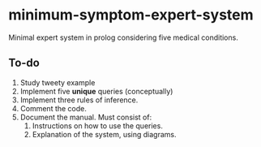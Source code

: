 # minimum-symptom-expert-system
Minimal expert system in prolog considering five medical conditions.


## To-do

1. Study tweety example
2. Implement five **unique** queries (conceptually)
3. Implement three rules of inference.
4. Comment the code.
5. Document the manual. Must consist of:
   1.  Instructions on how to use the queries.
   2.  Explanation of the system, using diagrams.
